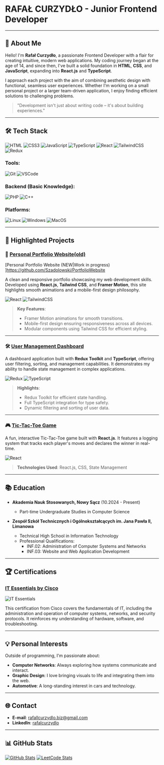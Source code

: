 # RAFAŁ CURZYDŁO - Junior Frontend Developer

---

## 🌟 **About Me**

Hello! I'm **Rafał Curzydło**, a passionate Frontend Developer with a flair for creating intuitive, modern web applications. My coding journey began at the age of 14, and since then, I've built a solid foundation in **HTML**, **CSS**, and **JavaScript**, expanding into **React.js** and **TypeScript**.

I approach each project with the aim of combining aesthetic design with functional, seamless user experiences. Whether I'm working on a small personal project or a larger team-driven application, I enjoy finding efficient solutions to challenging problems.

> "Development isn't just about writing code – it's about building experiences."

---

## 🛠️ **Tech Stack**

<!-- Odznaki dla wyraźnego podkreślenia umiejętności -->

![HTML](https://img.shields.io/badge/HTML5-E34F26?style=for-the-badge&logo=html5&logoColor=white)
![CSS3](https://img.shields.io/badge/CSS3-1572B6?style=for-the-badge&logo=css3&logoColor=white)
![JavaScript](https://img.shields.io/badge/JavaScript-ES6%2B-yellow?style=for-the-badge&logo=javascript&logoColor=white)
![TypeScript](https://img.shields.io/badge/TypeScript-4.5.4-blue?style=for-the-badge&logo=typescript&logoColor=white)
![React](https://img.shields.io/badge/React-16.13.1-blue?style=for-the-badge&logo=react&logoColor=white)
![TailwindCSS](https://img.shields.io/badge/TailwindCSS-2.0.1-lightblue?style=for-the-badge&logo=tailwindcss&logoColor=white)
![Redux](https://img.shields.io/badge/Redux-4.0.5-purple?style=for-the-badge&logo=redux&logoColor=white)

### Tools:

![Git](https://img.shields.io/badge/Git-2.30.0-orange?style=for-the-badge&logo=git&logoColor=white)
![VSCode](https://img.shields.io/badge/VSCode-1.52.1-blue?style=for-the-badge&logo=visual-studio-code&logoColor=white)

### Backend (Basic Knowledge):

![PHP](https://img.shields.io/badge/PHP-7.4.3-blue?style=for-the-badge&logo=php&logoColor=white)
![C++](https://img.shields.io/badge/C++-17-blue?style=for-the-badge&logo=cplusplus&logoColor=white)

### Platforms:

![Linux](https://img.shields.io/badge/Linux-Ubuntu-orange?style=for-the-badge&logo=linux&logoColor=white)
![Windows](https://img.shields.io/badge/Windows-10-blue?style=for-the-badge&logo=windows&logoColor=white)
![MacOS](https://img.shields.io/badge/MacOS-BigSur-lightgrey?style=for-the-badge&logo=apple&logoColor=white)

---

## 🚀 **Highlighted Projects**

### 💼 [Personal Portfolio Website(old)](https://szadolowski.netlify.app/)
[Personal Portfolio Website (NEW|Work in progress) ]https://github.com/Szadolowski/PortfolioWebsite

A clean and responsive portfolio showcasing my web development skills. Developed using **React.js**, **Tailwind CSS**, and **Framer Motion**, this site highlights smooth animations and a mobile-first design philosophy.

<!-- Ikonki, aby były subtelniejsze -->

![React](https://img.icons8.com/color/48/000000/react-native.png)
![TailwindCSS](https://img.icons8.com/color/48/000000/tailwindcss.png)

> **Key Features**:
>
> - Framer Motion animations for smooth transitions.
> - Mobile-first design ensuring responsiveness across all devices.
> - Modular components using Tailwind CSS for efficient styling.

---

### 🛠️ [User Management Dashboard](https://github.com/Szadolowski/RafalCurzydloProject)

A dashboard application built with **Redux Toolkit** and **TypeScript**, offering user filtering, sorting, and management capabilities. It demonstrates my ability to handle state management in complex applications.

![Redux](https://img.icons8.com/color/48/000000/redux.png)
![TypeScript](https://img.icons8.com/color/48/000000/typescript.png)

> **Highlights**:
>
> - Redux Toolkit for efficient state handling.
> - Full TypeScript integration for type safety.
> - Dynamic filtering and sorting of user data.

---

### 🎮 [Tic-Tac-Toe Game](https://github.com/Szadolowski/tic-tac-toe)

A fun, interactive Tic-Tac-Toe game built with **React.js**. It features a logging system that tracks each player's moves and declares the winner in real-time.

![React](https://img.icons8.com/color/48/000000/react-native.png)

> **Technologies Used**: React.js, CSS, State Management

---

## 📚 **Education**

- **Akademia Nauk Stosowanych, Nowy Sącz** (10.2024 - Present)

  - Part-time Undergraduate Studies in Computer Science

- **Zespół Szkół Technicznych i Ogólnokształcących im. Jana Pawła II, Limanowa**
  - Technical High School in Information Technology
  - Professional Qualifications:
    - INF.02: Administration of Computer Systems and Networks
    - INF.03: Website and Web Application Development

---

## 🏆 **Certifications**

### [IT Essentials by Cisco](https://www.credly.com/badges/50d5f35e-3d2e-4bf8-9e53-ef22c4c9972e/public_url)

![IT Essentials](https://images.credly.com/size/110x110/images/19e742ef-13be-4d26-87ed-ac8f5fd0643c/image.png)

This certification from Cisco covers the fundamentals of IT, including the administration and operation of computer systems, networks, and security protocols. It reinforces my understanding of hardware, software, and troubleshooting.

---

## 💡 **Personal Interests**

Outside of programming, I'm passionate about:

- **Computer Networks**: Always exploring how systems communicate and interact.
- **Graphic Design**: I love bringing visuals to life and integrating them into the web.
- **Automotive**: A long-standing interest in cars and technology.

---

## 🌐 **Contact**

- **E-mail**: [rafallcurzydlo.biz@gmail.com](mailto:rafallcurzydlo.biz@gmail.com)
- **LinkedIn**: [rafalcurzydlo](https://www.linkedin.com/in/rafalcurzydlo)

---

## 📊 **GitHub Stats**

[![GitHub Stats](https://github-readme-stats.vercel.app/api?username=Szadolowski&show_icons=true&theme=radical)](https://github.com/Szadolowski)
[![LeetCode Stats](https://leetcode.card.workers.dev/Szadolowski?theme=dark&font=baloo&extension=null)](https://leetcode.com/u/Szadolowski/)
